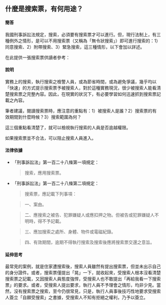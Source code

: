 ## 什麼是搜索票，有何用途？

#### 簡答

我國刑事訴訟法規定，搜索，必須要有搜索票才可以進行。但，現行法制上，有三種例外之情形，是可以不用搜索票（又稱為「無令狀搜索」）即可進行搜索的：1）同意搜索、2）附帶搜索、3）緊急搜索，這三種情形，以下會加以詳述。

在此提供一張搜索票供讀者參考：

#### 說明

實務上的搜索，執行搜索之檢警人員，或為節省時間，或為避免爭議，幾乎均以「快速」的方式提示搜索票予被搜索人，對於這種實務現況，很少被搜索人能看清楚搜索票之完整內容。因此，在現實的狀況下，有必要學習如何迅速抓到搜索票記載之內容。

筆者建議，閱讀搜索票時，應注意的重點有：1）被搜索人是誰？2）搜索票的有效期間到什麼時候？3）搜索範圍為何？

這三個重點看清楚了，就可以檢視執行搜索的人員是否逾越權限。

如果搜索票並不合法，可以阻止搜索人員進入。

#### 法律依據

* 「刑事訴訟法」第一百二十八條第一項規定：

   > 搜索，應用搜索票。

* 「刑事訴訟法」第一百二十八條第二項規定：

   > 搜索票，應記載下列事項：

   > 一、案由。

   > 二、應搜索之被告、犯罪嫌疑人或應扣押之物。但被告或犯罪嫌疑人不明時，得不予記載。

   > 三、應加搜索之處所、身體、物件或電磁紀錄。

   > 四、有效期間，逾期不得執行搜索及搜索後應將搜索票交還之意旨。

#### 延伸思考

最常見的案例，就是住家遭搜索後，搜索人員雖然有提出搜索票，但並未出示自己的身分證件。或者，搜索票僅提出「晃」一下，就收起來，受搜索人根本沒看清楚搜索票之記載，又因搜索人員態度強悍，受搜索人也不敢提出「再給我看一下搜索票」的要求。或者，受搜索人提出要求，執行人員不予理會之情形，均非少見。當然，沒有搜索票之搜索，至今仍很常見，只是，執行人員事後技巧性地要求受搜索人簽立「自願受搜索」之書據，受搜索人不知有拒絕之權利，乃予以簽立。
